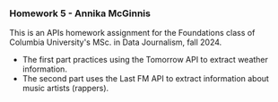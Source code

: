 ### Homework 5 - Annika McGinnis

This is an APIs homework assignment for the Foundations class of Columbia University's MSc. in Data Journalism, fall 2024.
- The first part practices using the Tomorrow API to extract weather information.
- The second part uses the Last FM API to extract information about music artists (rappers).
